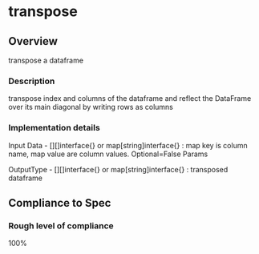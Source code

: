 # transpose

## Overview
transpose a dataframe

### Description
transpose index and columns of the dataframe and reflect the DataFrame over its main diagonal by writing rows as columns 


### Implementation details

Input
    Data - [][]interface{} or map[string]interface{} : map key is column name, map value are column values. 
    Optional=False
Params

OutputType - [][]interface{} or map[string]interface{} : transposed dataframe

## Compliance to Spec

### Rough level of compliance  
100%
